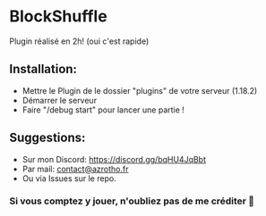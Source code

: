 # BlockShuffle
Plugin réalisé en 2h! (oui c'est rapide)

## Installation:
- Mettre le Plugin de le dossier "plugins" de votre serveur (1.18.2)
- Démarrer le serveur
- Faire "/debug start" pour lancer une partie !

## Suggestions:
- Sur mon Discord: https://discord.gg/bqHU4JqBbt
- Par mail: contact@azrotho.fr
- Ou via Issues sur le repo.

### Si vous comptez y jouer, n'oubliez pas de me créditer 💫
